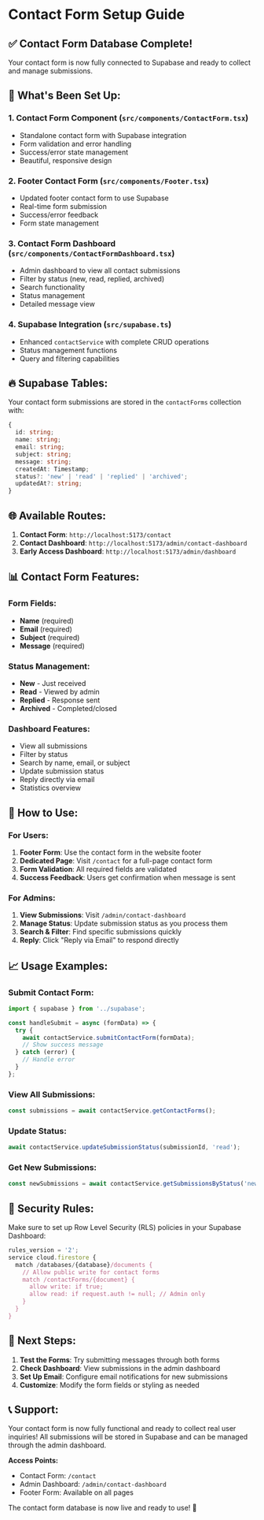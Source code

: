 # Contact Form Setup Guide

## ✅ Contact Form Database Complete!

Your contact form is now fully connected to Supabase and ready to collect and manage submissions.

## 📁 What's Been Set Up:

### 1. **Contact Form Component** (`src/components/ContactForm.tsx`)
- Standalone contact form with Supabase integration
- Form validation and error handling
- Success/error state management
- Beautiful, responsive design

### 2. **Footer Contact Form** (`src/components/Footer.tsx`)
- Updated footer contact form to use Supabase
- Real-time form submission
- Success/error feedback
- Form state management

### 3. **Contact Form Dashboard** (`src/components/ContactFormDashboard.tsx`)
- Admin dashboard to view all contact submissions
- Filter by status (new, read, replied, archived)
- Search functionality
- Status management
- Detailed message view

### 4. **Supabase Integration** (`src/supabase.ts`)
- Enhanced `contactService` with complete CRUD operations
- Status management functions
- Query and filtering capabilities

## 🔥 Supabase Tables:

Your contact form submissions are stored in the `contactForms` collection with:
```typescript
{
  id: string;
  name: string;
  email: string;
  subject: string;
  message: string;
  createdAt: Timestamp;
  status?: 'new' | 'read' | 'replied' | 'archived';
  updatedAt?: string;
}
```

## 🌐 Available Routes:

1. **Contact Form**: `http://localhost:5173/contact`
2. **Contact Dashboard**: `http://localhost:5173/admin/contact-dashboard`
3. **Early Access Dashboard**: `http://localhost:5173/admin/dashboard`

## 📊 Contact Form Features:

### **Form Fields:**
- **Name** (required)
- **Email** (required)
- **Subject** (required)
- **Message** (required)

### **Status Management:**
- **New** - Just received
- **Read** - Viewed by admin
- **Replied** - Response sent
- **Archived** - Completed/closed

### **Dashboard Features:**
- View all submissions
- Filter by status
- Search by name, email, or subject
- Update submission status
- Reply directly via email
- Statistics overview

## 🎯 How to Use:

### **For Users:**
1. **Footer Form**: Use the contact form in the website footer
2. **Dedicated Page**: Visit `/contact` for a full-page contact form
3. **Form Validation**: All required fields are validated
4. **Success Feedback**: Users get confirmation when message is sent

### **For Admins:**
1. **View Submissions**: Visit `/admin/contact-dashboard`
2. **Manage Status**: Update submission status as you process them
3. **Search & Filter**: Find specific submissions quickly
4. **Reply**: Click "Reply via Email" to respond directly

## 📈 Usage Examples:

### **Submit Contact Form:**
```typescript
import { supabase } from '../supabase';

const handleSubmit = async (formData) => {
  try {
    await contactService.submitContactForm(formData);
    // Show success message
  } catch (error) {
    // Handle error
  }
};
```

### **View All Submissions:**
```typescript
const submissions = await contactService.getContactForms();
```

### **Update Status:**
```typescript
await contactService.updateSubmissionStatus(submissionId, 'read');
```

### **Get New Submissions:**
```typescript
const newSubmissions = await contactService.getSubmissionsByStatus('new');
```

## 🔐 Security Rules:

Make sure to set up Row Level Security (RLS) policies in your Supabase Dashboard:

```javascript
rules_version = '2';
service cloud.firestore {
  match /databases/{database}/documents {
    // Allow public write for contact forms
    match /contactForms/{document} {
      allow write: if true;
      allow read: if request.auth != null; // Admin only
    }
  }
}
```

## 🚀 Next Steps:

1. **Test the Forms**: Try submitting messages through both forms
2. **Check Dashboard**: View submissions in the admin dashboard
3. **Set Up Email**: Configure email notifications for new submissions
4. **Customize**: Modify the form fields or styling as needed

## 📞 Support:

Your contact form is now fully functional and ready to collect real user inquiries! All submissions will be stored in Supabase and can be managed through the admin dashboard.

**Access Points:**
- Contact Form: `/contact`
- Admin Dashboard: `/admin/contact-dashboard`
- Footer Form: Available on all pages

The contact form database is now live and ready to use! 🎉 